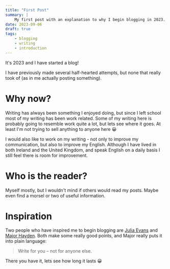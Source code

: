 ```yaml
---
title: "First Post"
summary: |
    My first post with an explanation to why I begin blogging in 2023.
date: 2023-09-06
draft: true
tags:
    - blogging
    - writing
    - introduction
---
```


It's 2023 and I have started a blog!

I have previously made several half-hearted attempts, but none that really took of (as in me actually posting something).

# Why now?

Writing has always been something I enjoyed doing, but since I left school most of my writing has been work related.
Some of my writing here is probably going to resemble work quite a lot, but lets see where it goes.
At least I'm not trying to sell anything to anyone here 😀

I would also like to work on my writing - not only to improve my communication, but also to improve my English.
Although I have lived in both Ireland and the United Kingdom, and speak English on a daily basis I still feel there is room for improvement.


# Who is the reader?

Myself mostly, but I wouldn't mind if others would read my posts. 
Maybe even find a morsel or two of useful information.

# Inspiration

Two people who have inspired me to begin blogging are [Julia Evans](https://jvns.ca/blog/2023/06/05/some-blogging-myths/) and [Major Hayden](https://major.io/p/how-i-write-blog-posts/).
Both make some really good points, and Major really puts it into plain language:

> Write for you – not for anyone else.

There you have it, lets see how long it lasts 😀